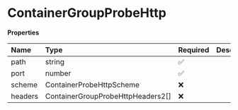 # ContainerGroupProbeHttp

**Properties**

| Name    | Type                              | Required | Description |
| :------ | :-------------------------------- | :------- | :---------- |
| path    | string                            | ✅       |             |
| port    | number                            | ✅       |             |
| scheme  | ContainerProbeHttpScheme          | ❌       |             |
| headers | ContainerGroupProbeHttpHeaders2[] | ❌       |             |
